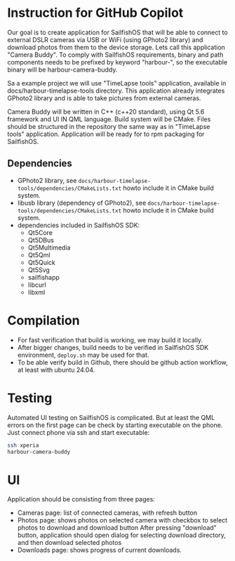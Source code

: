 # Instruction for GitHub Copilot

Our goal is to create application for SailfishOS that will be able to connect to external DSLR cameras
via USB or WiFi (using GPhoto2 library) and download photos from them to the device storage. Lets call this application "Camera Buddy".
To comply with SailfishOS requirements, binary and path components needs to be prefixed by keyword "harbour-", 
so the executable binary will be harbour-camera-buddy.

Sa a example project we will use "TimeLapse tools" application, available in docs/harbour-timelapse-tools directory.
This application already integrates GPhoto2 library and is able to take pictures from external cameras.

Camera Buddy will be written in C++ (c++20 standard), using Qt 5.6 framework and UI IN QML language. Build system will be CMake.
Files should be structured in the repository the same way as in "TimeLapse tools" application.
Application will be ready for to rpm packaging for SailfishOS.

## Dependencies

 - GPhoto2 library, see `docs/harbour-timelapse-tools/dependencies/CMakeLists.txt` 
  howto include it in CMake build system.
 - libusb library (dependency of GPhoto2), see `docs/harbour-timelapse-tools/dependencies/CMakeLists.txt`
  howto include it in CMake build system.
 - dependencies included in SailfishOS SDK: 
   - Qt5Core
   - Qt5DBus
   - Qt5Multimedia
   - Qt5Qml
   - Qt5Quick
   - Qt5Svg
   - sailfishapp
   - libcurl
   - libxml

# Compilation

 - For fast verification that build is working, we may build it locally. 
 - After bigger changes, build needs to be verified in SailfishOS SDK environment, `deploy.sh` may be used for that.
 - To be able verify build in Github, there should be github action workflow, at least with ubuntu 24.04.

# Testing

Automated UI testing on SailfishOS is complicated. But at least the QML errors on the first page can be check by starting executable on the phone.
Just connect phone via ssh and start executable:
```bash
ssh xperia
harbour-camera-buddy
```

# UI

Application should be consisting from three pages:
 - Cameras page: list of connected cameras, with refresh button
 - Photos page: shows photos on selected camera with checkbox to select photos to download and download button
   After pressing "download" button, application should open dialog for selecting download directory, and then download selected photos
 - Downloads page: shows progress of current downloads.

